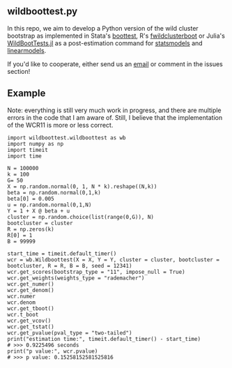 ## wildboottest.py

In this repo, we aim to develop a Python version of the wild cluster 
bootstrap as implemented in Stata's [boottest](https://github.com/droodman/boottest), R's [fwildclusterboot](https://github.com/s3alfisc/fwildclusterboot) or 
Julia's [WildBootTests.jl](https://github.com/droodman/WildBootTests.jl)
as a post-estimation command for [statsmodels](https://github.com/statsmodels/statsmodels) and 
[linearmodels](https://github.com/bashtage/linearmodels). 

If you'd like to cooperate, either send us an 
[email](alexander-fischer1801@t-online.de) or comment in the issues section!


## Example 

Note: everything is still very much work in progress, and there are multiple errors in the code that I am aware of. Still, I believe that the implementation of the WCR11 is more or less correct.

```
import wildboottest.wildboottest as wb
import numpy as np
import timeit 
import time

N = 100000
k = 100
G= 50
X = np.random.normal(0, 1, N * k).reshape((N,k))
beta = np.random.normal(0,1,k)
beta[0] = 0.005
u = np.random.normal(0,1,N)
Y = 1 + X @ beta + u
cluster = np.random.choice(list(range(0,G)), N)
bootcluster = cluster
R = np.zeros(k)
R[0] = 1
B = 99999

start_time = timeit.default_timer()
wcr = wb.Wildboottest(X = X, Y = Y, cluster = cluster, bootcluster = bootcluster, R = R, B = B, seed = 12341)
wcr.get_scores(bootstrap_type = "11", impose_null = True)
wcr.get_weights(weights_type = "rademacher")
wcr.get_numer()
wcr.get_denom()
wcr.numer
wcr.denom
wcr.get_tboot()
wcr.t_boot
wcr.get_vcov()
wcr.get_tstat()
wcr.get_pvalue(pval_type = "two-tailed")
print("estimation time:", timeit.default_timer() - start_time)
# >>> 0.9225496 seconds
print("p value:", wcr.pvalue)
# >>> p value: 0.15258152581525816
```
